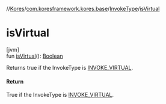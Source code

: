 //[Kores](../../../index.md)/[com.koresframework.kores.base](../index.md)/[InvokeType](index.md)/[isVirtual](is-virtual.md)

# isVirtual

[jvm]\
fun [isVirtual](is-virtual.md)(): [Boolean](https://kotlinlang.org/api/latest/jvm/stdlib/kotlin/-boolean/index.html)

Returns true if the InvokeType is [INVOKE_VIRTUAL](-i-n-v-o-k-e_-v-i-r-t-u-a-l/index.md).

#### Return

True if the InvokeType is [INVOKE_VIRTUAL](-i-n-v-o-k-e_-v-i-r-t-u-a-l/index.md).
